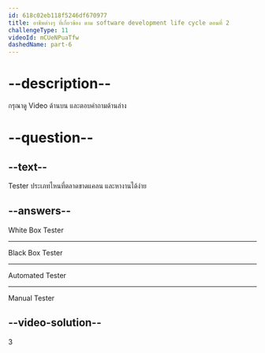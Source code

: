 ```yaml
---
id: 618c02eb118f5246df670977
title: อาชีพต่างๆ ที่เกี่ยวข้อง ตาม software development life cycle ตอนที่ 2
challengeType: 11
videoId: mCUeNPuaTfw
dashedName: part-6
---
```


# --description--

กรุณาดู Video ด้านบน และตอบคำถามด้านล่าง

# --question--

## --text--

Tester ประเภทไหนที่ตลาดขาดแคลน และหางานได้ง่าย

## --answers--

White Box Tester

---

Black Box Tester

---

Automated Tester

---

Manual Tester

## --video-solution--

3
